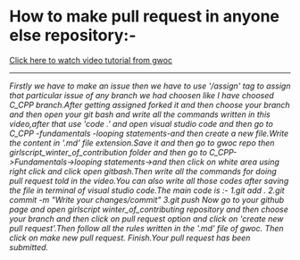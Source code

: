 # How to make pull request in anyone else repository:- #

[Click here to watch video tutorial from gwoc](https://drive.google.com/file/d/1MT427pPKeay_pXGNNuE4kMJj0xRkn6G-/view?usp=sharing)
<hr>

*Firstly we have to make an issue then we have to use '/assign' tag to assign that particular issue of any branch we had choosen
like I have choosed C_CPP branch.After getting assigned forked it and then choose your branch and then open your git bash and
write all the commands written in this video,after that use 'code .' and open visual studio code and then go to C_CPP -fundamentals
-looping statements-and then create a new file.Write the content in '.md' file extension.Save it and then go to gwoc repo then
girlscript_winter_of_contribution folder and then go to C_CPP->Fundamentals->looping statements->and then click on white area 
using right click and click open gitbash.Then write all the commands for doing pull request told in the video.You can also write all
those codes after saving the file in terminal of visual studio code.The main code is :-
1.git add .
2.git commit -m "Write your changes/commit"
3.git push
Now go to your github page and open girlscript winter_of_contributing repository and then choose your branch and then click 
on pull request option and click on 'create new pull request'.Then follow all the rules written in the '.md' file of gwoc.
Then click on make new pull request.
Finish.Your pull request has been submitted.* 